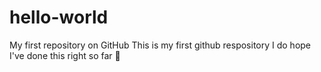 # hello-world
My first repository on GitHub
This is my first github respository I do hope I've done this right so far 🦆
